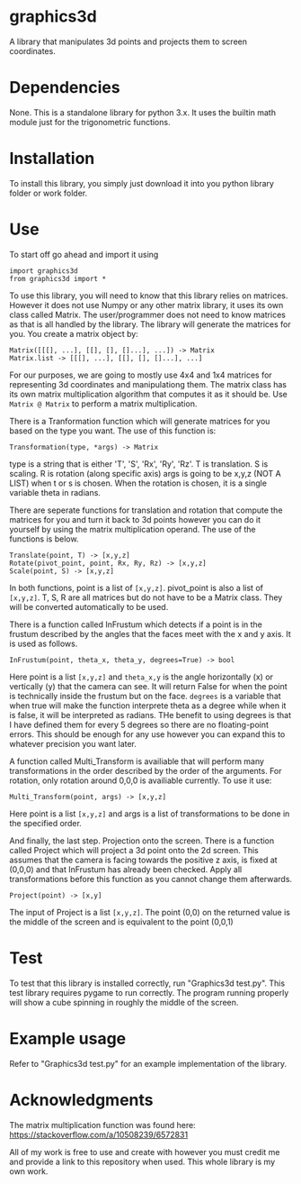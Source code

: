 # graphics3d
A library that manipulates 3d points and projects them to screen coordinates.

# Dependencies
None. This is a standalone library for python 3.x. It uses the builtin math module just for the trigonometric functions.

# Installation
To install this library, you simply just download it into you python library folder or work folder.

# Use
To start off go ahead and import it using
```
import graphics3d
from graphics3d import *
```

To use this library, you will need to know that this library relies on matrices. However it does not use Numpy or any other matrix library, it uses its own class called Matrix. The user/programmer does not need to know matrices as that is all handled by the library. The library will generate the matrices for you.
You create a matrix object by:
```
Matrix([[[], ...], [[], [], []...], ...]) -> Matrix
Matrix.list -> [[[], ...], [[], [], []...], ...]
```

For our purposes, we are going to mostly use 4x4 and 1x4 matrices for representing 3d coordinates and manipulationg them.
The matrix class has its own matrix multiplication algorithm that computes it as it should be. Use `Matrix @ Matrix` to perform a matrix multiplication.

There is a Tranformation function which will generate matrices for you based on the type you want. The use of this function is:
```
Transformation(type, *args) -> Matrix
```
type is a string that is either 'T', 'S', 'Rx', 'Ry', 'Rz'. T is translation. S is scaling. R is rotation (along specific axis)
args is going to be x,y,z (NOT A LIST) when t or s is chosen.
When the rotation is chosen, it is a single variable theta in radians.

There are seperate functions for translation and rotation that compute the matrices for you and turn it back to 3d points however you can do it yourself by using the matrix multiplication operand. The use of the functions is below.
```
Translate(point, T) -> [x,y,z]
Rotate(pivot_point, point, Rx, Ry, Rz) -> [x,y,z]
Scale(point, S) -> [x,y,z]
```
In both functions, point is a list of `[x,y,z]`. pivot_point is also a list of `[x,y,z]`.
T, S, R are all matrices but do not have to be a Matrix class. They will be converted automatically to be used.

There is a function called InFrustum which detects if a point is in the frustum described by the angles that the faces meet with the x and y axis. It is used as follows.
```
InFrustum(point, theta_x, theta_y, degrees=True) -> bool
```
Here point is a list `[x,y,z]` and `theta_x,y` is the angle horizontally (x) or vertically (y) that the camera can see. It will return False for when the point is technically inside the frustum but on the face. `degrees` is a variable that when true will make the function interprete theta as a degree while when it is false, it will be interpreted as radians. THe benefit to using degrees is that I have defined them for every 5 degrees so there are no floating-point errors. This should be enough for any use however you can expand this to whatever precision you want later.

A function called Multi_Transform is availiable that will perform many transformations in the order described by the order of the arguments. For rotation, only rotation around 0,0,0 is availiable currently. To use it use:
```
Multi_Transform(point, args) -> [x,y,z]
```
Here point is a list `[x,y,z]` and args is a list of transformations to be done in the specified order.

And finally, the last step. Projection onto the screen. There is a function called Project which will project a 3d point onto the 2d screen. This assumes that the camera is facing towards the positive z axis, is fixed at (0,0,0) and that InFrustum has already been checked. Apply all transformations before this function as you cannot change them afterwards. 
```
Project(point) -> [x,y]
```
The input of Project is a list `[x,y,z]`.
The point (0,0) on the returned value is the middle of the screen and is equivalent to the point (0,0,1)

# Test
To test that this library is installed correctly, run "Graphics3d test.py".
This test library requires pygame to run correctly.
The program running properly will show a cube spinning in roughly the middle of the screen.

# Example usage
Refer to "Graphics3d test.py" for an example implementation of the library. 

# Acknowledgments

The matrix multiplication function was found here: https://stackoverflow.com/a/10508239/6572831

All of my work is free to use and create with however you must credit me and provide a link to this repository when used.
This whole library is my own work.
